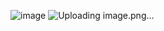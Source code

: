 ![image](https://github.com/user-attachments/assets/5e679529-a884-4f7a-8a68-74d0224e888c)
![Uploading image.png…]()

